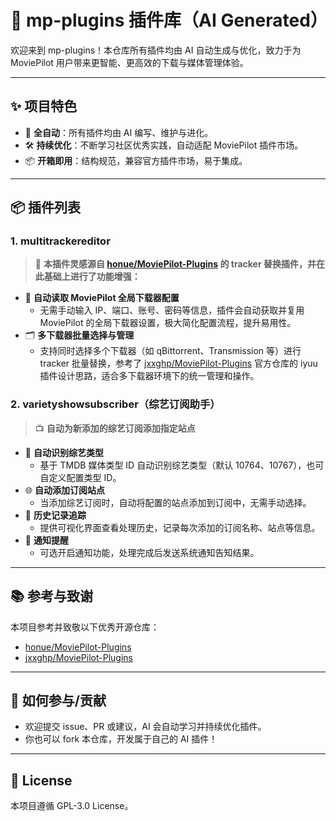 # 🤖 mp-plugins 插件库（AI Generated）

欢迎来到 mp-plugins！本仓库所有插件均由 AI 自动生成与优化，致力于为 MoviePilot 用户带来更智能、更高效的下载与媒体管理体验。

---

## ✨ 项目特色

- 🚀 **全自动**：所有插件均由 AI 编写、维护与进化。
- 🛠️ **持续优化**：不断学习社区优秀实践，自动适配 MoviePilot 插件市场。
- 📦 **开箱即用**：结构规范，兼容官方插件市场，易于集成。

---

## 📦 插件列表

### 1. multitrackereditor

> 🧩 **本插件灵感源自 [honue/MoviePilot-Plugins](https://github.com/honue/MoviePilot-Plugins) 的 tracker 替换插件，并在此基础上进行了功能增强：**

- 🔄 **自动读取 MoviePilot 全局下载器配置**
  - 无需手动输入 IP、端口、账号、密码等信息，插件会自动获取并复用 MoviePilot 的全局下载器设置，极大简化配置流程，提升易用性。
- 🗂️ **多下载器批量选择与管理**
  - 支持同时选择多个下载器（如 qBittorrent、Transmission 等）进行 tracker 批量替换，参考了 [jxxghp/MoviePilot-Plugins](https://github.com/jxxghp/MoviePilot-Plugins) 官方仓库的 iyuu 插件设计思路，适合多下载器环境下的统一管理和操作。

### 2. varietyshowsubscriber（综艺订阅助手）

> 📺 **自动为新添加的综艺订阅添加指定站点**

- 🤖 **自动识别综艺类型**
  - 基于 TMDB 媒体类型 ID 自动识别综艺类型（默认 10764、10767），也可自定义配置类型 ID。
- 🌐 **自动添加订阅站点**
  - 当添加综艺订阅时，自动将配置的站点添加到订阅中，无需手动选择。
- 📝 **历史记录追踪**
  - 提供可视化界面查看处理历史，记录每次添加的订阅名称、站点等信息。
- 📢 **通知提醒**
  - 可选开启通知功能，处理完成后发送系统通知告知结果。

---

## 📚 参考与致谢

本项目参考并致敬以下优秀开源仓库：

- [honue/MoviePilot-Plugins](https://github.com/honue/MoviePilot-Plugins)
- [jxxghp/MoviePilot-Plugins](https://github.com/jxxghp/MoviePilot-Plugins)

---

## 🤝 如何参与/贡献

- 欢迎提交 issue、PR 或建议，AI 会自动学习并持续优化插件。
- 你也可以 fork 本仓库，开发属于自己的 AI 插件！

---

## 📄 License

本项目遵循 GPL-3.0 License。